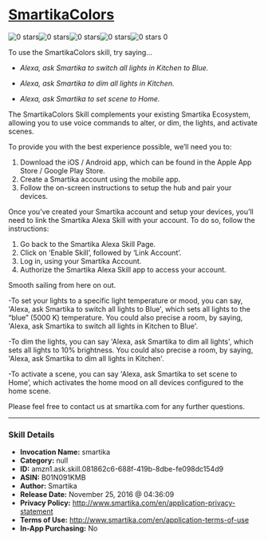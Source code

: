 # [SmartikaColors](http://alexa.amazon.com/#skills/amzn1.ask.skill.081862c6-688f-419b-8dbe-fe098dc154d9)
![0 stars](../../images/ic_star_border_black_18dp_1x.png)![0 stars](../../images/ic_star_border_black_18dp_1x.png)![0 stars](../../images/ic_star_border_black_18dp_1x.png)![0 stars](../../images/ic_star_border_black_18dp_1x.png)![0 stars](../../images/ic_star_border_black_18dp_1x.png) 0

To use the SmartikaColors skill, try saying...

* *Alexa, ask Smartika to switch all lights in Kitchen to Blue.*

* *Alexa, ask Smartika to dim all lights in Kitchen.*

* *Alexa, ask Smartika to set scene to Home.*

The SmartikaColors Skill complements your existing Smartika Ecosystem, allowing you to use voice commands to alter, or dim, the lights, and activate scenes. 

To provide you with the best experience possible, we’ll need you to: 
1.	Download the iOS / Android app, which can be found in the Apple App Store / Google Play Store. 
2.	Create a Smartika account using the mobile app. 
3.	Follow the on-screen instructions to setup the hub and pair your devices.

Once you’ve created your Smartika account and setup your devices, you’ll need to link the Smartika Alexa Skill with your account. To do so, follow the instructions: 
1.	Go back to the Smartika Alexa Skill Page.
2.	Click on ‘Enable Skill’, followed by ‘Link Account’.
3.	Log in, using your Smartika Account. 
4.	Authorize the Smartika Alexa Skill app to access your account. 

Smooth sailing from here on out. 

-To set your lights to a specific light temperature or mood, you can say, 'Alexa, ask Smartika to switch all lights to Blue', which sets all lights to the “blue” (5000 K) temperature. 
You could also precise a room, by saying, 'Alexa, ask Smartika to switch all lights in Kitchen to Blue'.

-To dim the lights, you can say 'Alexa, ask Smartika to dim all lights', which sets all lights to 10% brightness.
You could also precise a room, by saying, 'Alexa, ask Smartika to dim all lights in Kitchen'.

-To activate a scene, you can say 'Alexa, ask Smartika to set scene to Home’, which activates the home mood on all devices configured to the home scene.


Please feel free to contact us at smartika.com for any further questions.

***

### Skill Details

* **Invocation Name:** smartika
* **Category:** null
* **ID:** amzn1.ask.skill.081862c6-688f-419b-8dbe-fe098dc154d9
* **ASIN:** B01N091KMB
* **Author:** Smartika
* **Release Date:** November 25, 2016 @ 04:36:09
* **Privacy Policy:** http://www.smartika.com/en/application-privacy-statement
* **Terms of Use:** http://www.smartika.com/en/application-terms-of-use
* **In-App Purchasing:** No
